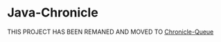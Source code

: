 Java-Chronicle
==============


THIS PROJECT HAS BEEN REMANED AND MOVED TO [Chronicle-Queue](https://github.com/OpenHFT/Chronicle-Queue)
